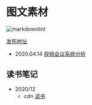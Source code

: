 # 图文素材

![markdownlint](https://github.com/63isOK/data/workflows/markdownlint-lint/badge.svg)

[发布地址](https://63isok.github.io/data/)

- 2020.04.14 [视频会议系统分析](/视频会议.2020/README.md)

## 读书笔记

- 2020/12
	- cdn [读书](/read/cdn.md)